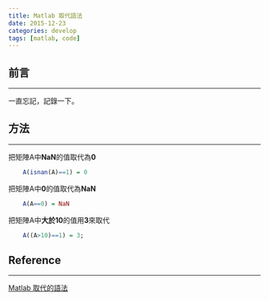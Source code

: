 ```yaml
---
title: Matlab 取代語法
date: 2015-12-23
categories: develop
tags: [matlab, code]
---
```


## 前言
----------
一直忘記，記錄一下。

<!--more-->

## 方法
----------

把矩陣A中**NaN**的值取代為**0**
```r
    A(isnan(A)==1) = 0
```

把矩陣A中**0**的值取代為**NaN**
```r
    A(A==0) = NaN
```

把矩陣A中**大於10**的值用**3**來取代
```r
    A((A>10)==1) = 3;
```


## Reference
----------
[Matlab 取代的語法](https://goo.gl/AVsQmr)
